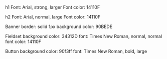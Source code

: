 h1
Font: Arial, strong, larger
Font color: 14110F

h2
Font: Arial, normal, large
Font color: 14110F

Banner
border: solid 1px 
background color: 90BEDE

Fieldset
background color: 34312D
font: Times New Roman, normal, normal
font color: 14110F

Button
background color: 90f3ff
font: Times New Roman, bold, large
